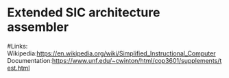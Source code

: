 Extended SIC architecture assembler
============================================
#Links:
Wikipedia:https://en.wikipedia.org/wiki/Simplified_Instructional_Computer
Documentation:https://www.unf.edu/~cwinton/html/cop3601/supplements/test.html

